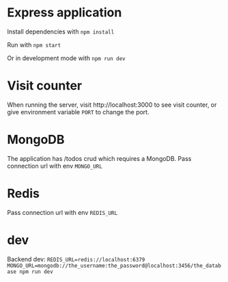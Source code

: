 # Express application

Install dependencies with `npm install`

Run with `npm start`

Or in development mode with `npm run dev`

# Visit counter

When running the server, visit http://localhost:3000 to see visit counter, or give environment variable `PORT` to change the port.

# MongoDB

The application has /todos crud which requires a MongoDB. Pass connection url with env `MONGO_URL`

# Redis

Pass connection url with env `REDIS_URL`

# dev
Backend dev:
`REDIS_URL=redis://localhost:6379 MONGO_URL=mongodb://the_username:the_password@localhost:3456/the_database npm run dev`